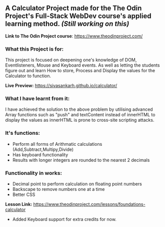 ## **A Calculator Project** made for the The Odin Project's Full-Stack WebDev course's applied learning method. *(Still working on this)*

**Link to The Odin Project course**: https://www.theodinproject.com/

### What this Project is for:
This project is focused on deepening one's knowledge of DOM, Eventlisteners, Mouse and Keyboard events.
As well as letting the students figure out and learn How to store, Process and Display the values for the Calculator to function.

**Live Preview:** https://sivasankarh.github.io/calculator/

### What I have learnt from it:
 I have achieved the solution to the above problem by utilising advanced Array functions such as "push" and textContent instead of innerHTML to display the values as innerHTML is prone to 
cross-site scripting attacks.

### It's functions:
- Perform all forms of Arithmatic calculations (Add,Subtract,Multipy,Divide)
- Has keyboard functionality
- Results with longer integers are rounded to the nearest 2 decimals
  
### Functionality in works:
- Decimal point to perform calculation on floating point numbers
- Backscape to remove numbers one at a time
- Better CSS

**Lesson Link:** https://www.theodinproject.com/lessons/foundations-calculator
- Added Keyboard support for extra credits for now.


